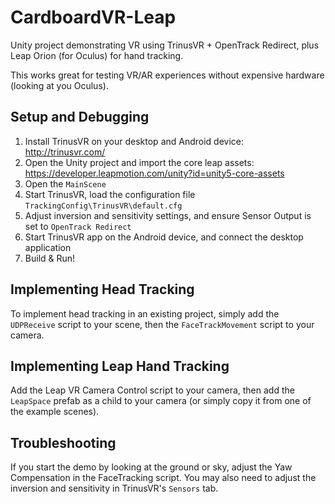 # CardboardVR-Leap
Unity project demonstrating VR using TrinusVR + OpenTrack Redirect, plus Leap Orion (for Oculus) for hand tracking.

This works great for testing VR/AR experiences without expensive hardware (looking at you Oculus).

## Setup and Debugging
1. Install TrinusVR on your desktop and Android device: http://trinusvr.com/
2. Open the Unity project and import the core leap assets:
https://developer.leapmotion.com/unity?id=unity5-core-assets
2. Open the `MainScene`
3. Start TrinusVR, load the configuration file `TrackingConfig\TrinusVR\default.cfg`
4. Adjust inversion and sensitivity settings, and ensure Sensor Output is set to `OpenTrack Redirect`
5. Start TrinusVR app on the Android device, and connect the desktop application
6. Build & Run!

## Implementing Head Tracking
To implement head tracking in an existing project, simply add the `UDPReceive` script to your scene, then the `FaceTrackMovement` script to your camera.

## Implementing Leap Hand Tracking
Add the Leap VR Camera Control script to your camera, then add the `LeapSpace` prefab as a child to your camera (or simply copy it from one of the example scenes).

## Troubleshooting
If you start the demo by looking at the ground or sky, adjust the Yaw Compensation in the FaceTracking script.
You may also need to adjust the inversion and sensitivity in TrinusVR's `Sensors` tab.
